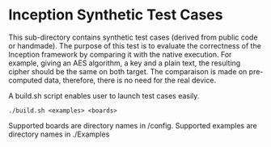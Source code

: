 # Inception Synthetic Test Cases

This sub-directory contains synthetic test cases (derived from public code or handmade).
The purpose of this test is to evaluate the correctness of the Inception framework by comparing it with the native execution.
For example, giving an AES algorithm, a key and a plain text, the resulting cipher should be the same on both target.
The comparaison is made on pre-computed data, therefore, there is no need for the real device.

A build.sh script enables user to launch test cases easily.

```
./build.sh <examples> <boards>
```

Supported boards are directory names in /config.
Supported examples are directory names in ./Examples

